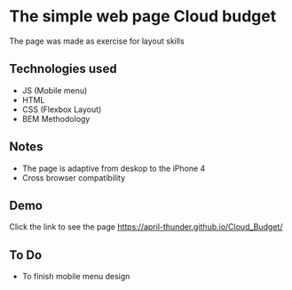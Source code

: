 
# The simple web page Cloud budget

The page was made as exercise for layout skills

## Technologies used

- JS (Mobile menu)
- HTML
- CSS (Flexbox Layout)
- BEM Methodology

## Notes

- The page is adaptive from deskop to the iPhone 4
- Сross browser compatibility
## Demo
Click the link to see the page https://april-thunder.github.io/Cloud_Budget/

## To Do

- To finish mobile menu design


